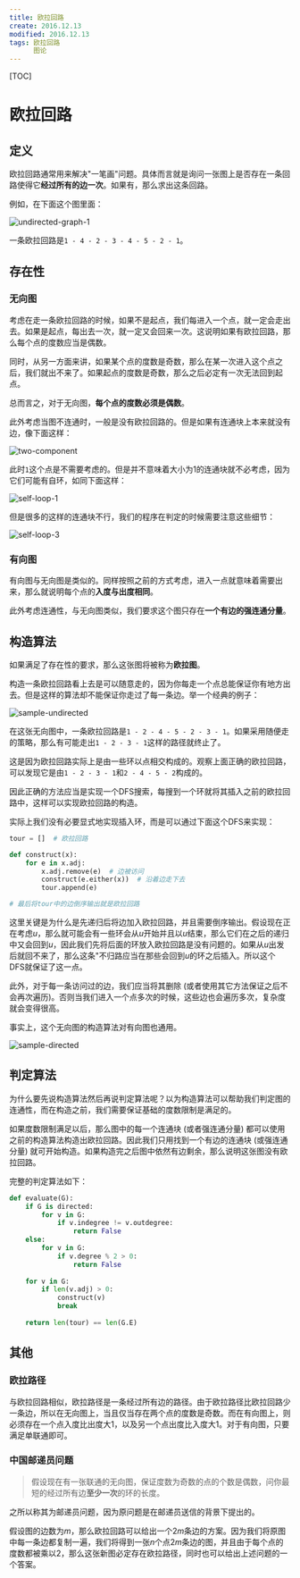 ```yaml
---
title: 欧拉回路
create: 2016.12.13
modified: 2016.12.13
tags: 欧拉回路
      图论
---
```


[TOC]
# 欧拉回路
## 定义
欧拉回路通常用来解决"一笔画"问题。具体而言就是询问一张图上是否存在一条回路使得它**经过所有的边一次**。如果有，那么求出这条回路。

例如，在下面这个图里面：

![undirected-graph-1](http://git.oschina.net/riteme/blogimg/raw/master/eular-tour/undirected-graph-1.svg)

一条欧拉回路是`1 - 4 - 2 - 3 - 4 - 5 - 2 - 1`。

## 存在性
### 无向图
考虑在走一条欧拉回路的时候，如果不是起点，我们每进入一个点，就一定会走出去。如果是起点，每出去一次，就一定又会回来一次。这说明如果有欧拉回路，那么每个点的度数应当是偶数。

同时，从另一方面来讲，如果某个点的度数是奇数，那么在某一次进入这个点之后，我们就出不来了。如果起点的度数是奇数，那么之后必定有一次无法回到起点。

总而言之，对于无向图，**每个点的度数必须是偶数**。

此外考虑当图不连通时，一般是没有欧拉回路的。但是如果有连通块上本来就没有边，像下面这样：

![two-component](http://git.oschina.net/riteme/blogimg/raw/master/eular-tour/two-component.svg)

此时`1`这个点是不需要考虑的。但是并不意味着大小为$1$的连通块就不必考虑，因为它们可能有自环，如同下面这样：

![self-loop-1](http://git.oschina.net/riteme/blogimg/raw/master/eular-tour/self-loop-1.svg)

但是很多的这样的连通块不行，我们的程序在判定的时候需要注意这些细节：

![self-loop-3](http://git.oschina.net/riteme/blogimg/raw/master/eular-tour/self-loop-3.svg)

### 有向图
有向图与无向图是类似的。同样按照之前的方式考虑，进入一点就意味着需要出来，那么就说明每个点的**入度与出度相同**。

此外考虑连通性，与无向图类似，我们要求这个图只存在**一个有边的强连通分量**。

## 构造算法
如果满足了存在性的要求，那么这张图将被称为**欧拉图**。

构造一条欧拉回路看上去是可以随意走的，因为你每走一个点总能保证你有地方出去。但是这样的算法却不能保证你走过了每一条边。举一个经典的例子：

![sample-undirected](http://git.oschina.net/riteme/blogimg/raw/master/eular-tour/sample-undirected.svg)

在这张无向图中，一条欧拉回路是`1 - 2 - 4 - 5 - 2 - 3 - 1`。如果采用随便走的策略，那么有可能走出`1 - 2 - 3 - 1`这样的路径就终止了。

这是因为欧拉回路实际上是由一些环以点相交构成的。观察上面正确的欧拉回路，可以发现它是由`1 - 2 - 3 - 1`和`2 - 4 - 5 - 2`构成的。

因此正确的方法应当是实现一个DFS搜索，每搜到一个环就将其插入之前的欧拉回路中，这样可以实现欧拉回路的构造。

实际上我们没有必要显式地实现插入环，而是可以通过下面这个DFS来实现：

```python
tour = []  # 欧拉回路

def construct(x):
    for e in x.adj:
        x.adj.remove(e)  # 边被访问
        construct(e.either(x))  # 沿着边走下去
        tour.append(e)

# 最后将tour中的边倒序输出就是欧拉回路
```

这里关键是为什么是先递归后将边加入欧拉回路，并且需要倒序输出。假设现在正在考虑$u$，那么就可能会有一些环会从$u$开始并且以$u$结束，那么它们在之后的递归中又会回到$u$，因此我们先将后面的环放入欧拉回路是没有问题的。如果从$u$出发后就回不来了，那么这条"不归路应当在那些会回到$u$的环之后插入。所以这个DFS就保证了这一点。

此外，对于每一条访问过的边，我们应当将其删除 (或者使用其它方法保证之后不会再次遍历)。否则当我们进入一个点多次的时候，这些边也会遍历多次，复杂度就会变得很高。

事实上，这个无向图的构造算法对有向图也通用。

![sample-directed](http://git.oschina.net/riteme/blogimg/raw/master/eular-tour/sample-directed.svg)

## 判定算法
为什么要先说构造算法然后再说判定算法呢？以为构造算法可以帮助我们判定图的连通性，而在构造之前，我们需要保证基础的度数限制是满足的。

如果度数限制满足以后，那么图中的每一个连通块 (或者强连通分量) 都可以使用之前的构造算法构造出欧拉回路。因此我们只用找到一个有边的连通块 (或强连通分量) 就可开始构造。如果构造完之后图中依然有边剩余，那么说明这张图没有欧拉回路。

完整的判定算法如下：

```python
def evaluate(G):
    if G is directed:
        for v in G:
            if v.indegree != v.outdegree:
                return False
    else:
        for v in G:
            if v.degree % 2 > 0:
                return False
    
    for v in G:
        if len(v.adj) > 0:
            construct(v)
            break
    
    return len(tour) == len(G.E)
```

## 其他
### 欧拉路径
与欧拉回路相似，欧拉路径是一条经过所有边的路径。由于欧拉路径比欧拉回路少一条边，所以在无向图上，当且仅当存在两个点的度数是奇数。而在有向图上，则必须存在一个点入度比出度大$1$，以及另一个点出度比入度大$1$。对于有向图，只要满足单联通即可。

### 中国邮递员问题
> 假设现在有一张联通的无向图，保证度数为奇数的点的个数是偶数，问你最短的经过所有边**至少一次**的环的长度。

之所以称其为邮递员问题，因为原问题是在邮递员送信的背景下提出的。

假设图的边数为$m$，那么欧拉回路可以给出一个$2m$条边的方案。因为我们将原图中每一条边都复制一遍，我们将得到一张$n$个点$2m$条边的图，并且由于每个点的度数都被乘以$2$，那么这张新图必定存在欧拉路径，同时也可以给出上述问题的一个答案。

